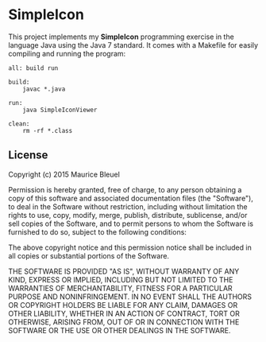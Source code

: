 # SimpleIcon
This project implements my **SimpleIcon** programming exercise in the language 
Java using the Java 7 standard. It comes with a Makefile for 
easily compiling and running the program:

    all: build run
    
    build:
        javac *.java
    
    run:
        java SimpleIconViewer
    
    clean:
        rm -rf *.class

## License
Copyright (c) 2015 Maurice Bleuel

Permission is hereby granted, free of charge, to any person obtaining a copy
of this software and associated documentation files (the "Software"), to deal
in the Software without restriction, including without limitation the rights
to use, copy, modify, merge, publish, distribute, sublicense, and/or sell
copies of the Software, and to permit persons to whom the Software is
furnished to do so, subject to the following conditions:

The above copyright notice and this permission notice shall be included in
all copies or substantial portions of the Software.

THE SOFTWARE IS PROVIDED "AS IS", WITHOUT WARRANTY OF ANY KIND, EXPRESS OR
IMPLIED, INCLUDING BUT NOT LIMITED TO THE WARRANTIES OF MERCHANTABILITY,
FITNESS FOR A PARTICULAR PURPOSE AND NONINFRINGEMENT. IN NO EVENT SHALL THE
AUTHORS OR COPYRIGHT HOLDERS BE LIABLE FOR ANY CLAIM, DAMAGES OR OTHER
LIABILITY, WHETHER IN AN ACTION OF CONTRACT, TORT OR OTHERWISE, ARISING FROM,
OUT OF OR IN CONNECTION WITH THE SOFTWARE OR THE USE OR OTHER DEALINGS IN
THE SOFTWARE.
